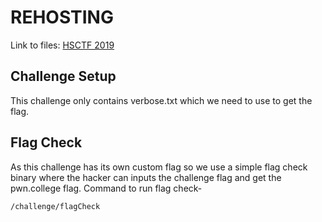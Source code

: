 # REHOSTING

Link to files: [HSCTF 2019](https://github.com/hsncsclub/HSCTF-6-Problems/tree/master/misc/verbose)

## Challenge Setup
This challenge only contains verbose.txt which we need to use to get the flag.

## Flag Check
As this challenge has its own custom flag so we use a simple flag check binary where the hacker can inputs the challenge flag and get the pwn.college flag.
Command to run flag check-
```
/challenge/flagCheck
```